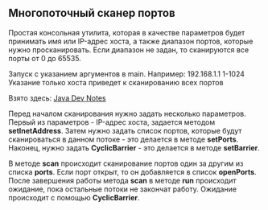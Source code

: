 <h2>Многопоточный сканер портов</h2>
<h7>Простая консольная утилита, которая в качестве параметров будет принимать имя или IP-адрес хоста, а также диапазон портов, которые нужно просканировать. Если диапазон не задан, то сканируются все порты от 0 до 65535.</h7>
<p>
Запуск с указанием аргументов в main.
Например: 192.168.1.1 1-1024<br>
Указание только хоста приведет к сканированию всех портов

<h7>Взято здесь: <a href="https://jdevnotes.blogspot.com/2010/09/blog-post_17.html">Java Dev Notes</a></h7>
</p>
<p>
<h7>Перед началом сканирования нужно задать несколько параметров. Первый из параметров - IP-адрес хоста, задается методом <b>setInetAddress</b>. Затем нужно задать список портов, которые будут сканироваться в данном потоке - это делается в методе <b>setPorts</b>. Наконец, нужно задать <b>CyclicBarrier</b> - это делается в методе <b>setBarrier</b>.</h7>

<h7>В методе <b>scan</b> происходит сканирование портов один за другим из списка <b>ports</b>. Если порт открыт, то он добавляется в список <b>openPorts</b>. После завершения работы метода <b>scan</b> в методе <b>run</b> происходит ожидание, пока остальные потоки не закончат работу. Ожидание происходит с помощью <b>CyclicBarrier</b>.</h7>
</p>